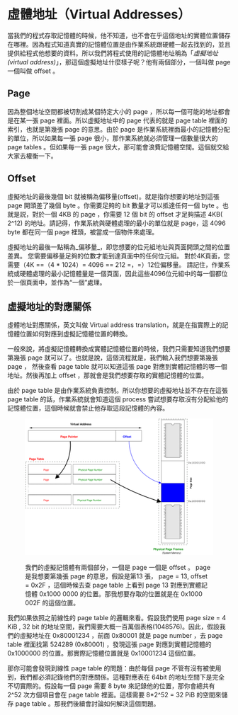 # 虛體地址（Virtual Addresses）



當我們的程式存取記憶體的時候，他不知道，也不會在乎這個地址的實體位置儲存在哪裡。因為程式知道真實的記憶體位置是由作業系統跟硬體一起去找到的，並且提供給程式他想要的資料。所以我們將程式使用的記憶體地址稱為「_虛擬地址(virtual address)_」，那這個虛擬地址什麼樣子呢？他有兩個部分，一個叫做 page 一個叫做 offset 。

## Page

因為整個地址空間都被切割成某個特定大小的 page ，所以每一個可能的地址都會是在某一張 page 裡面。所以虛擬地址中的 page 代表的就是 page table 裡面的索引，也就是第幾張 page 的意思。由於 page 是作業系統裡面最小的記憶體分配的單位，所以如果每一張 page 很小，那作業系統就必須管理一個數量很大的 page tables 。但如果每一張 page 很大，那可能會浪費記憶體空間。這個就交給大家去權衡一下。

## Offset

虛擬地址的最後幾個 bit 就被稱為偏移量(offset)。就是指你想要的地址到這張 page 開頭差了幾個 byte 。你需要足夠的 bit 數量才可以抵達任何一個 byte 。也就是説，對於一個 4KB 的 page ，你需要 12 個 bit 的 offset 才足夠描述 4KB( 2^12) 的地址。請記得，作業系統與硬體處理的最小的單位就是 page，這 4096 byte 都在同一個 page 裡頭，被當成一個物件來處理。

虛擬地址的最後一點稱為_偏移量_，即您想要的位元組地址與頁面開頭之間的位置差異。 您需要偏移量足夠的位數才能到達頁面中的任何位元組。 對於4K頁面，您需要（4K ==（4 \* 1024）= 4096 == 212 =，=）12位偏移量。 請記住，作業系統或硬體處理的最小記憶體量是一個頁面，因此這些4096位元組中的每一個都位於一個頁面中，並作為“一個”處理。

## 虛擬地址的對應關係

虛體地址對應關係，英文叫做 Virtual address translation，就是在指實際上的記憶體位置如何對應到虛擬記憶體位置的轉換。

一般來說，將虛擬記憶體轉換成實體記憶體位置的時候，我們只需要知道我們想要第幾張 page 就可以了。也就是說，這個流程就是，我們輸入我們想要第幾張 page ， 然後查看 page table 就可以知道這張 page 對應到實體記憶體的哪一個地址。然後再加上 offset ，那就會是我們想要存取的實體記憶體的位置。

由於  page table  是由作業系統負責控制。所以你想要的虛擬地址並不存在在這張 page table 的話，作業系統就會知道這個 process 嘗試想要存取沒有分配給他的記憶體位置，這個時候就會禁止他存取這段記憶體的內容。

<figure><img src="../.gitbook/assets/virtaddress.svg" alt=""><figcaption><p>我們的虛擬記憶體有兩個部分，一個是 page 一個是 offset 。 page 是我想要第幾張 page 的意思，假設是第13 張， page = 13, offset = 0x2F ，這個時候去查 page table 上看到 page 13 對應到實體記憶體 0x1000 0000 的位置。那我想要存取的位置就是在 0x1000 002F 的這個位置。</p></figcaption></figure>

我們如果依照之前線性的 page table 的邏輯來看。假設我們使用 page size = 4 KiB , 32 bit 的地址空間，我們需要大概一百萬個表格(1048576)。因此，假設我們的虛擬地址在 0x80001234 ，前面 0x80001 就是 page number ，去 page table 裡面找第 524289 (0x80001) ，發現這張 page 對應到實體記憶體的 0x1000000 的位置。那實際記憶體位置就是 0x10001234 這個位置。

那你可能會發現到線性 page table 的問題：由於每個 page 不管有沒有被使用到，我們都必須記錄他們的對應關係。這種對應表在 64bit 的地址空間下是完全不切實際的。假設每一個 page 需要 8 byte 來記錄他的位置，那你會總共有 2^52 次方個項目會在 page table 裡面。這樣需要 8\*2^52 = 32 PiB 的空間來儲存 page table 。那我們後續會討論如何解決這個問題。
